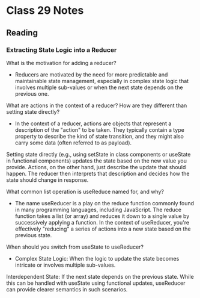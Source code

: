 # Class 29 Notes

## Reading

### Extracting State Logic into a Reducer

What is the motivation for adding a reducer?

- Reducers are motivated by the need for more predictable and maintainable state management, especially in complex state logic that involves multiple sub-values or when the next state depends on the previous one.

What are actions in the context of a reducer? How are they different than setting state directly?

- In the context of a reducer, actions are objects that represent a description of the "action" to be taken. They typically contain a type property to describe the kind of state transition, and they might also carry some data (often referred to as payload).

Setting state directly (e.g., using setState in class components or useState in functional components) updates the state based on the new value you provide. Actions, on the other hand, just describe the update that should happen. The reducer then interprets that description and decides how the state should change in response.

What common list operation is useReduce named for, and why?

- The name useReducer is a play on the reduce function commonly found in many programming languages, including JavaScript. The reduce function takes a list (or array) and reduces it down to a single value by successively applying a function. In the context of useReducer, you're effectively "reducing" a series of actions into a new state based on the previous state.

When should you switch from useState to useReducer?

- Complex State Logic: When the logic to update the state becomes intricate or involves multiple sub-values.

Interdependent State: If the next state depends on the previous state. While this can be handled with useState using functional updates, useReducer can provide clearer semantics in such scenarios.